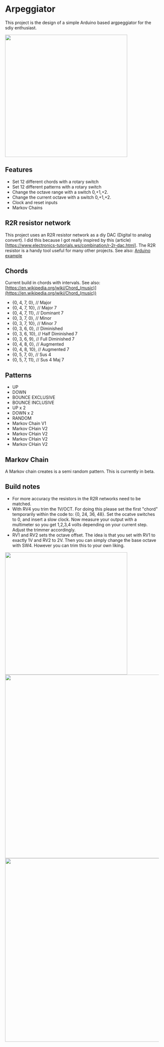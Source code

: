 # Arpeggiator

This project is the design of a simple Arduino based argpeggiator for the sdiy enthusiast. 

<img src="https://raw.githubusercontent.com/PierreIsCoding/sdiy/main/Arpeggiator/images/20210813_130817.jpg" height="400" />

## Features
* Set 12 different chords with a rotary switch
* Set 12 different patterns with a rotary switch
* Change the octave range with a switch 0,+1,+2.
* Change the current octave with a switch 0,+1,+2.
* Clock and reset inputs
* Markov Chains

## R2R resistor network
This project uses an R2R resistor network as a diy DAC (Digital to analog convert). I did this because I got really inspired by this (article)[https://www.electronics-tutorials.ws/combination/r-2r-dac.html]. The R2R resistor is a handy tool useful for many other projects. See also: [Arduino example](https://create.arduino.cc/projecthub/instrumentation-system/dac-8-bit-using-r-2r-ladder-964837)

## Chords
Current build in chords with intervals. See also: [https://en.wikipedia.org/wiki/Chord_(music)](https://en.wikipedia.org/wiki/Chord_(music))
* {0, 4, 7, 0},  // Major
* {0, 4, 7, 10}, // Major 7
* {0, 4, 7, 11}, // Dominant 7
* {0, 3, 7, 0},  // Minor
* {0, 3, 7, 10}, // Minor 7
* {0, 3, 6, 0},  // Diminished
* {0, 3, 6, 10}, // Half Diminished 7
* {0, 3, 6, 9},  // Full Diminished 7
* {0, 4, 8, 0},  // Augmented
* {0, 4, 8, 10}, // Augmented 7
* {0, 5, 7, 0},  // Sus 4
* {0, 5, 7, 11}, // Sus 4 Maj 7

## Patterns
* UP
* DOWN
* BOUNCE EXCLUSIVE
* BOUNCE INCLUSIVE
* UP x 2
* DOWN x 2
* RANDOM
* Markov Chain V1
* Markov CHain V2
* Markov CHain V2
* Markov CHain V2
* Markov CHain V2

## Markov Chain
A Markov chain creates is a semi random pattern. This is currently in beta. 

## Build notes
* For more accuracy the resistors in the R2R networks need to be matched.
* With RV4 you trim the 1V/OCT. For doing this please set the first "chord" temporarily within the code to:  {0, 24, 36, 48}. Set the ocatve switches to 0, and insert a slow clock. Now measure your output with a multimeter so you get 1,2,3,4 volts depending on your current step. Adjust the trimmer accordingly.
* RV1 and RV2 sets the octave offset. The idea is that you set with RV1 to exactly 1V and RV2 to 2V. Then you can simply change the base octave with SW4. However you can trim this to your own liking.  

<img src="https://raw.githubusercontent.com/PierreIsCoding/sdiy/main/Arpeggiator/images/20210813_130710.jpg" width="400" />
<img src="https://raw.githubusercontent.com/PierreIsCoding/sdiy/main/Arpeggiator/images/20210813_130742.jpg" width="600" />
<img src="https://raw.githubusercontent.com/PierreIsCoding/sdiy/main/Arpeggiator/images/20210813_130747.jpg" width="600" />
